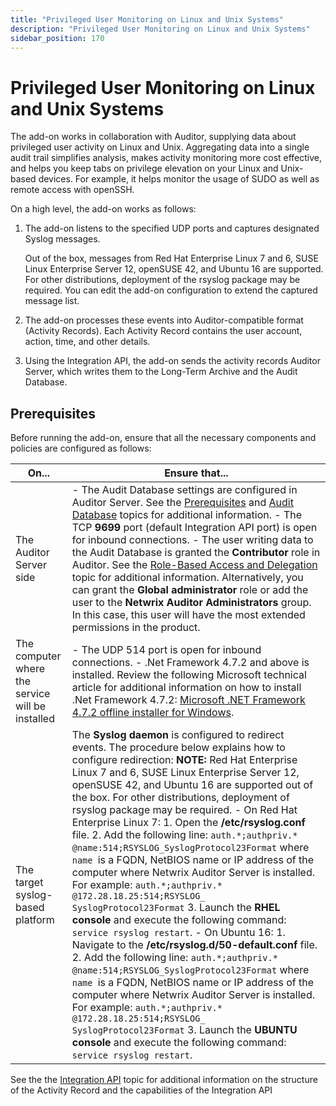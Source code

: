 ```yaml
---
title: "Privileged User Monitoring on Linux and Unix Systems"
description: "Privileged User Monitoring on Linux and Unix Systems"
sidebar_position: 170
---
```


# Privileged User Monitoring on Linux and Unix Systems

The add-on works in collaboration with Auditor, supplying data about privileged user activity on
Linux and Unix. Aggregating data into a single audit trail simplifies analysis, makes activity
monitoring more cost effective, and helps you keep tabs on privilege elevation on your Linux and
Unix-based devices. For example, it helps monitor the usage of SUDO as well as remote access with
openSSH.

On a high level, the add-on works as follows:

1. The add-on listens to the specified UDP ports and captures designated Syslog messages.

    Out of the box, messages from Red Hat Enterprise Linux 7 and 6, SUSE Linux Enterprise Server 12,
    openSUSE 42, and Ubuntu 16 are supported. For other distributions, deployment of the rsyslog
    package may be required. You can edit the add-on configuration to extend the captured message
    list.

2. The add-on processes these events into Auditor-compatible format (Activity Records). Each
   Activity Record contains the user account, action, time, and other details.
3. Using the Integration API, the add-on sends the activity records Auditor Server, which writes
   them to the Long-Term Archive and the Audit Database.

## Prerequisites

Before running the add-on, ensure that all the necessary components and policies are configured as
follows:

| On...                                            | Ensure that...                                                                                                                                                                                                                                                                                                                                                                                                                                                                                                                                                                                                                                                                                                                                                                                                                                                                                                                                                                                                                                                                                                                                                                                                                                                      |
| ------------------------------------------------ | ------------------------------------------------------------------------------------------------------------------------------------------------------------------------------------------------------------------------------------------------------------------------------------------------------------------------------------------------------------------------------------------------------------------------------------------------------------------------------------------------------------------------------------------------------------------------------------------------------------------------------------------------------------------------------------------------------------------------------------------------------------------------------------------------------------------------------------------------------------------------------------------------------------------------------------------------------------------------------------------------------------------------------------------------------------------------------------------------------------------------------------------------------------------------------------------------------------------------------------------------------------------- |
| The Auditor Server side                          | - The Audit Database settings are configured in Auditor Server. See the [Prerequisites](/docs/auditor/10.8/api/prerequisites.md) and [Audit Database](/docs/auditor/10.8/admin/settings/auditdatabase.md) topics for additional information. - The TCP **9699** port (default Integration API port) is open for inbound connections. - The user writing data to the Audit Database is granted the **Contributor** role in Auditor. See the [Role-Based Access and Delegation](/docs/auditor/10.8/admin/monitoringplans/delegation.md) topic for additional information. Alternatively, you can grant the **Global administrator** role or add the user to the **Netwrix Auditor Administrators** group. In this case, this user will have the most extended permissions in the product.                                                                                                                                                                                                                                                                                                                                                                                                                                                                                                                    |
| The computer where the service will be installed | - The UDP 514 port is open for inbound connections. - .Net Framework 4.7.2 and above is installed. Review the following Microsoft technical article for additional information on how to install .Net Framework 4.7.2: [Microsoft .NET Framework 4.7.2 offline installer for Windows](https://support.microsoft.com/en-us/topic/microsoft-net-framework-4-7-2-offline-installer-for-windows-05a72734-2127-a15d-50cf-daf56d5faec2).                                                                                                                                                                                                                                                                                                                                                                                                                                                                                                                                                                                                                                                                                                                                                                                                                                  |
| The target syslog-based platform                 | The **Syslog daemon** is configured to redirect events. The procedure below explains how to configure redirection: **NOTE:** Red Hat Enterprise Linux 7 and 6, SUSE Linux Enterprise Server 12, openSUSE 42, and Ubuntu 16 are supported out of the box. For other distributions, deployment of rsyslog package may be required. - On Red Hat Enterprise Linux 7: 1. Open the **/etc/rsyslog.conf** file. 2. Add the following line: `auth.*;authpriv.* @name:514;RSYSLOG_SyslogProtocol23Format` where `name `is a FQDN, NetBIOS name or IP address of the computer where Netwrix Auditor Server is installed. For example: `auth.*;authpriv.* @172.28.18.25:514;RSYSLOG_ SyslogProtocol23Format` 3. Launch the **RHEL console** and execute the following command: `service rsyslog restart`. - On Ubuntu 16: 1. Navigate to the **/etc/rsyslog.d/50-default.conf** file. 2. Add the following line: `auth.*;authpriv.* @name:514;RSYSLOG_SyslogProtocol23Format` where `name `is a FQDN, NetBIOS name or IP address of the computer where Netwrix Auditor Server is installed. For example: `auth.*;authpriv.* @172.28.18.25:514;RSYSLOG_ SyslogProtocol23Format` 3. Launch the **UBUNTU console** and execute the following command: `service rsyslog restart`. |

See the the [Integration API](/docs/auditor/10.8/api/overview.md) topic for additional information on the
structure of the Activity Record and the capabilities of the Integration API
